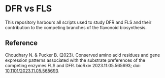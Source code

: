 # DFR vs FLS
This repository harbours all scripts used to study DFR and FLS and their contribution to the competing branches of the flavonoid biosynthesis.

## Reference
Choudhary N. & Pucker B. (2023). Conserved amino acid residues and gene expression patterns associated with the substrate preferences of the competing enzymes FLS and DFR. bioRxiv 2023.11.05.565693; doi: [10.1101/2023.11.05.565693](https://doi.org/10.1101/2023.11.05.565693).

